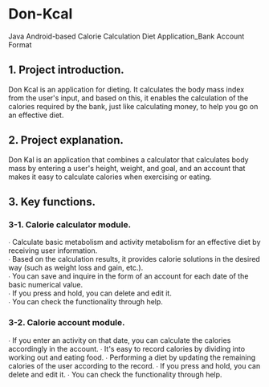 # Don-Kcal
Java Android-based Calorie Calculation Diet Application_Bank Account Format


## 1. Project introduction.
Don Kcal is an application for dieting. It calculates the body mass index from the user's input, and based on this, it enables the calculation of the calories required by the bank, just like calculating money, to help you go on an effective diet.

## 2. Project explanation.
Don Kal is an application that combines a calculator that calculates body mass by entering a user's height, weight, and goal, and an account that makes it easy to calculate calories when exercising or eating.


## 3. Key functions.
### 3-1. Calorie calculator module.
∙ Calculate basic metabolism and activity metabolism for an effective diet by receiving user information.
<br>
∙ Based on the calculation results, it provides calorie solutions in the desired way (such as weight loss and gain, etc.).
<br>
∙ You can save and inquire in the form of an account for each date of the basic numerical value.
<br>
∙ If you press and hold, you can delete and edit it.
<br>
∙ You can check the functionality through help.

### 3-2. Calorie account module.
∙ If you enter an activity on that date, you can calculate the calories accordingly in the account.
∙ It's easy to record calories by dividing into working out and eating food.
∙ Performing a diet by updating the remaining calories of the user according to the record.
∙ If you press and hold, you can delete and edit it.
∙ You can check the functionality through help.
